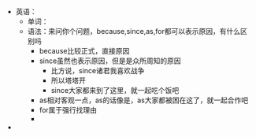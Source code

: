 - 英语：
	- 单词：
	- 语法：来问你个问题，because,since,as,for都可以表示原因，有什么区别吗
		- because比较正式，直接原因
		- since虽然也表示原因，但是是众所周知的原因
			- 比方说，since诸君我喜欢战争
			- 所以塔塔开
			- since大家都来到了这里，就一起吃个饭吧
		- as相对客观一点，as的话像是，as大家都被困在这了，就一起合作吧
		- for属于强行找理由
		-
-